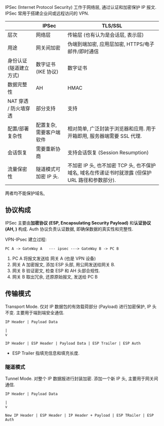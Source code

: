IPSec (Internet Protocol Security) 工作于网络层, 通过认证和加密保护 IP 报文. IPSec  常用于搭建企业间或远程访问的 VPN.

|                         | IPSec                         | TLS/SSL                             |
| ----------------------- | ----------------------------- | ----------------------------------- |
| 层次                    | 网络层                        | 传输层 (也有认为是会话层, 表示层)                              |
| 用途                    | 网关间加密      | 伪端到端加密, 应用层加密, HTTPS/电子邮件/即时通信 |
| 身份认证 (隧道建立方式) | 数字证书 (IKE 协议)                      | 数字证书                            |
| 数据完整性              | AH                            | HMAC                                |
| NAT 穿透 / 防火墙穿透                | 部分支持                      | 支持                                |
| 配置/部署复杂性                  | 配置复杂, 需要客户端软件 | 相对简单, 广泛封装于浏览器和应用. 用于开箱即用, 服务器端需要 SSL 代理.    |
| 会话恢复                | 需要重新协商                  | 支持会话恢复 (Session Resumption)   |
| 流量保密性              | 隧道模式可加密 IP 头.         | 不加密 IP 头, 也不加密 TCP 头, 也不保护域名, 域名在传递证书时就泄露 (但保护 URL 路径和参数部分).                                     |

两者均不能保护域名, 

## 协议构成

IPSec 主要由**加密协议 (ESP, Encapsulating Security Payload)** 和**认证协议 (AH, )** 构成. Auth 协议负责认证数据, 即确保数据的真实性和完整性.

VPN-IPsec 建立过程:
```
PC A -> GateWay A   --- ipsec ---> GateWay B -> PC B
```

1. PC A 将报文发送给 网关 A (也是 VPN 设备)
2. 网关 A 加密报文, 添加 ESP 头部, 用公网发送给网关 B.
3. 网关 B 验证密文, 检查 ESP 和 AH 头部合规性.
4. 网关 B 取出冗余, 还原原始报文, 发送给 PC B

## 传输模式

Transport Mode. 仅对 IP 数据包的有效载荷部分 (Payload) 进行加密保护, IP 头不变. 主要用于端到端安全通信.

```
IP Header | Payload Data

|
v

IP Header | ESP Header | Payload Data | ESP Trailer | ESP Auth
```

- ESP Trailer 指填充信息和填充长度.

### 隧道模式

Tunnel Mode. 对整个 IP 数据报进行封装加密. 添加一个新 IP 头, 主要用于网关间通信.

```
IP Header | Payload Data

|
v

New IP Header | ESP Header | IP Header + Payload | ESP TRailer | ESP Auth 
```